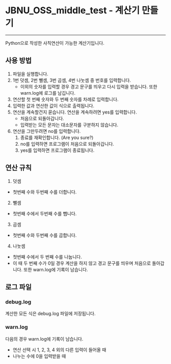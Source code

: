 # JBNU_OSS_middle_test - 계산기 만들기

---

Python으로 작성한 사칙연산이 가능한 계산기입니다.

## 사용 방법

1. 파일을 실행합니다.
2. 1번 덧셈, 2번 뺄셈, 3번 곱셈, 4번 나눗셈 중 번호를 입력합니다.
   - 이외의 숫자를 입력할 경우 경고 문구를 띄우고 다시 입력을 받습니다. 또한 warn.log에 로그를 남깁니다.
3. 연산할 첫 번째 숫자와 두 번째 숫자를 차례로 입력합니다.
4. 입력한 값과 연산한 값이 식으로 출력됩니다.
5. 연산을 계속할건지 묻습니다. 연산을 계속하려면 yes를 입력합니다.
   - 처음으로 되돌아갑니다.
   - 입력받는 모든 문자는 대소문자를 구분하지 않습니다.
6. 연산을 그만두려면 no를 입력합니다.
   1. 종료를 재확인합니다. (Are you sure?)
   2. no를 입력하면 프로그램이 처음으로 되돌아갑니다.
   3. yes를 입력하면 프로그램이 종료됩니다.

## 연산 규칙

1. 덧셈

- 첫번째 수와 두번째 수를 더합니다.

2. 뺄셈

- 첫번째 수에서 두번째 수를 뺍니다.

3. 곱셈

- 첫번째 수와 두번째 수를 곱합니다.

4. 나눗셈

- 첫번째 수에서 두 번째 수를 나눕니다.
- 이 때 두 번째 수가 0일 경우 계산을 하지 않고 경고 문구를 띄우며 처음으로 돌아갑니다. 또한 warn.log에 기록이 남습니다.

## 로그 파일

### debug.log

계산한 모든 식은 debug.log 파일에 저장됩니다.

### warn.log

다음의 경우 warn.log에 기록이 남습니다.

- 연산 선택 시 1, 2, 3, 4 외의 다른 입력이 들어올 때
- 나누는 수에 0을 입력받을 때
